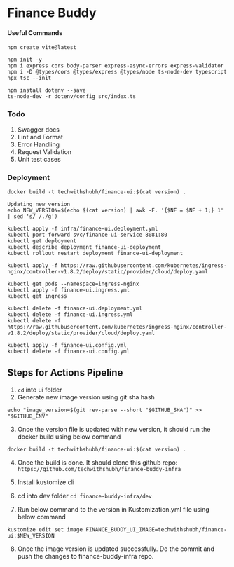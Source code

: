 # Finance Buddy

#### Useful Commands

```
npm create vite@latest

npm init -y
npm i express cors body-parser express-async-errors express-validator
npm i -D @types/cors @types/express @types/node ts-node-dev typescript
npx tsc --init

npm install dotenv --save
ts-node-dev -r dotenv/config src/index.ts
```

### Todo

1. Swagger docs
2. Lint and Format
3. Error Handling
4. Request Validation
5. Unit test cases

### Deployment

```
docker build -t techwithshubh/finance-ui:$(cat version) .

Updating new version
echo NEW_VERSION=$(echo $(cat version) | awk -F. '{$NF = $NF + 1;} 1' | sed 's/ /./g')

kubectl apply -f infra/finance-ui.deployment.yml
kubectl port-forward svc/finance-ui-service 8081:80
kubectl get deployment
kubectl describe deployment finance-ui-deployment
kubectl rollout restart deployment finance-ui-deployment

kubectl apply -f https://raw.githubusercontent.com/kubernetes/ingress-nginx/controller-v1.8.2/deploy/static/provider/cloud/deploy.yaml

kubectl get pods --namespace=ingress-nginx
kubectl apply -f finance-ui.ingress.yml
kubectl get ingress

kubectl delete -f finance-ui.deployment.yml
kubectl delete -f finance-ui.ingress.yml
kubectl delete -f https://raw.githubusercontent.com/kubernetes/ingress-nginx/controller-v1.8.2/deploy/static/provider/cloud/deploy.yaml

kubectl apply -f finance-ui.config.yml
kubectl delete -f finance-ui.config.yml
```

## Steps for Actions Pipeline

1. `cd` into ui folder
2. Generate new image version using git sha hash

```
echo "image_version=$(git rev-parse --short "$GITHUB_SHA")" >> "$GITHUB_ENV"
```
3. Once the version file is updated with new version, it should run the docker build using below command

```
docker build -t techwithshubh/finance-ui:$(cat version) .
```

4. Once the build is done. It should clone this github repo: `https://github.com/techwithshubh/finance-buddy-infra`

5. Install kustomize cli 
6. cd into dev folder `cd finance-buddy-infra/dev`
7. Run below command to the version in Kustomization.yml file using below command

```
kustomize edit set image FINANCE_BUDDY_UI_IMAGE=techwithshubh/finance-ui:$NEW_VERSION
```

8. Once the image version is updated successfully. Do the commit and push the changes to finance-buddy-infra repo.